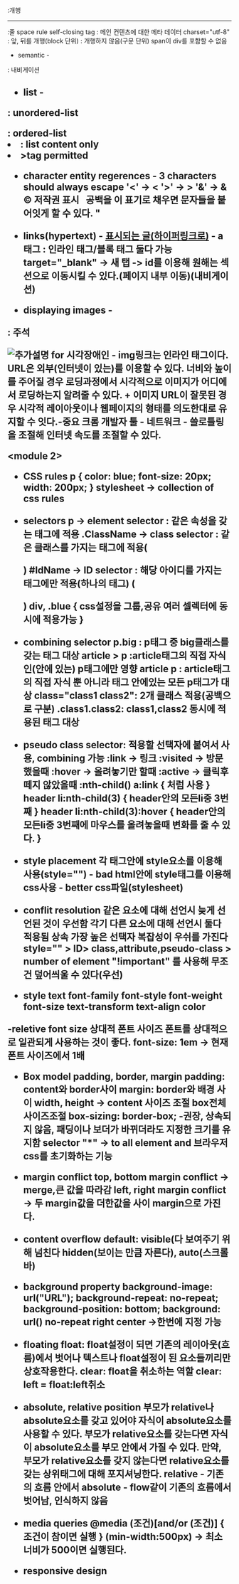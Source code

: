 <p></p>
<br>:개행
<hr>:줄
space rule
self-closing tag
<head></head>: 메인 컨텐츠에 대한 메타 데이터
charset="utf-8"
<div> : 앞, 뒤를 개행(block 단위)
<span> : 개행하지 않음(구문 단위)
span이 div를 포함할 수 없음

- semantic -
<nav>: 내비게이션
<h1>
<section>
  <article>
<aside>
<footer>

- list -
<ul></ul> : unordered-list
<ol></ol> : ordered-list
<li> : list content
only <li>>tag permitted

- character entity regerences -
3 characters should always escape
'<' -> &lt;
'>' -> &gt;
'&' -> &amp;
&copy; 저작권 표시
&nbsp; 공백을 이 표기로 채우면 문자들을 붙어잇게 할 수 있다.
&quot;

- links(hypertext) -
<a href="URL" title="NAME">표시되는 글(하이퍼링크로)</a> - a태그 : 인라인 태그/블록 태그 둘다 가능
target="_blank" -> 새 탭
<a href="#section"></a> -> id를 이용해 원해는 섹션으로 이동시킬 수 있다.(페이지 내부 이동)(내비게이션)

- displaying images -
<!-- --> : 주석
<img src="URL" width="" height="" alt="추가설명 for 시각장애인"/> - img링크는 인라인 태그이다.
URL은 외부(인터넷이 있는)를 이용할 수 있다.
너비와 높이를 주어질 경우 로딩과정에서 시각적으로 이미지가 어디에서 로딩하는지 알려줄 수 있다. + 이미지 URL이 잘못된 경우 시각적
레이아웃이나 웹페이지의 형태를 의도한대로 유지할 수 잇다.-중요
크롬 개발자 툴 - 네트워크 - 쓸로틀링을 조절해 인터넷 속도를 조절할 수 있다.

<module 2>
- CSS rules
p {
  color: blue;
  font-size: 20px;
  width: 200px;
}
stylesheet -> collection of css rules

- selectors
p -> element selector : 같은 속성을 갖는 태그에 적용
.ClassName -> class selector : 같은 클래스를 가지는 태그에 적용(<p class="ClassName"></p>)
#IdName -> ID selector : 해당 아이디를 가지는 태그에만 적용(하나의 태그) (<p id="IDName"></p>)
div, .blue {
  css설정을 그룹,공유 여러 셀렉터에 동시에 적용가능
}

- combining selector
p.big : p태그 중 big클래스를 갖는 태그 대상
article > p :article태그의 직접 자식인(안에 있는) p태그에만 영향
article p : article태그의 직접 자식 뿐 아니라 태그 안에있는 모든 p태그가 대상
class="class1 class2": 2개 클래스 적용(공백으로 구분)
.class1.class2: class1,class2 동시에 적용된 태그 대상

- pseudo class selector: 적용할 선택자에 붙여서 사용, combining 가능
:link -> 링크
:visited -> 방문 했을때
:hover -> 올려놓기만 할때
:active -> 클릭후 떼지 않았을때
:nth-child()
a:link {
  처럼 사용
}
header li:nth-child(3) {
header안의 모든li중 3번째
}
header li:nth-child(3):hover {
header안의 모든li중 3번째에 마우스를 올려놓을때 변화를 줄 수 있다.
}

- style placement
각 태그안에 style요소를 이용해 사용(style="") - bad
html안에 style태그를 이용해 css사용 - better
css파일(stylesheet) 
<link rel="stylesheet" href="상대URL">

- conflit resolution
같은 요소에 대해 선언시 늦게 선언된 것이 우선함
각기 다른 요소에 대해 선언시 둘다 적용됨
상속
가장 높은 선택자 복잡성이 우쉬를 가진다
style="" > ID> class,attribute,pseudo-class > number of element
"!important" 를 사용해 무조건 덮어씌울 수 있다(우선)

- style text
font-family
font-style
font-weight
font-size
text-transform
text-align
color

-reletive font size
상대적 폰트 사이즈
폰트를 상대적으로 일관되게 사용하는 것이 좋다.
font-size: 1em -> 현재 폰트 사이즈에서 1배

- Box model
padding, border, margin
padding: content와 border사이
margin: border와 배경 사이
width, height -> content 사이즈 조절
box전체 사이즈조절
box-sizing: border-box; -권장, 상속되지 않음, 패딩이나 보더가 바뀌더라도 지정한 크기를 유지함
selector "*" -> to all element and 브라우저 css를 초기화하는 기능

- margin conflict
top, bottom margin conflict -> merge,큰 값을 따라감
left, right margin conflict -> 두 margin값을 더한값을 사이 margin으로 가진다.

- content overflow
default: visible(다 보여주기 위해 넘친다
hidden(보이는 만큼 자른다), auto(스크롤바)

- background property
background-image: url("URL");
background-repeat: no-repeat;
background-position: bottom;
background: url() no-repeat right center ->한번에 지정 가능

- floating
float:  float설정이 되면 기존의 레이아웃(흐름)에서 벗어나 텍스트나 float설정이 된 요소들끼리만 상호작용한다.
clear: float을 취소하는 역할
clear: left = float:left취소

- absolute, relative position
부모가 relative나 absolute요소를 갖고 있어야 자식이 absolute요소를 사용할 수 있다.
부모가 relative요소를 갖는다면
자식이 absolute요소를 부모 안에서 가질 수 있다.
만약, 부모가 relative요소를 갖지 않는다면 relative요소를 갖는 상위태그에 대해 포지셔닝한다.
relative - 기존의 흐름 안에서 
absolute - flow같이 기존의 흐름에서 벗어남, 인식하지 않음

- media queries
@media (조건)[and/or (조건)] {
조건이 참이면 실행
}
(min-width:500px) -> 최소 너비가 500이면 실행된다.

- responsive design



